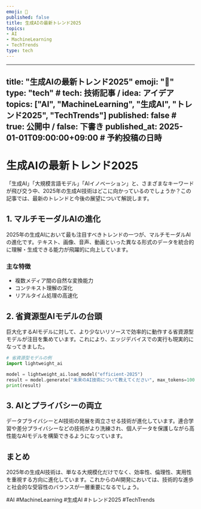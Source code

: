 ```yaml
---
emoji: 🤖
published: false
title: 生成AIの最新トレンド2025
topics:
- AI
- MachineLearning
- TechTrends
type: tech
---
```


---
title: "生成AIの最新トレンド2025"
emoji: "🤖"
type: "tech" # tech: 技術記事 / idea: アイデア
topics: ["AI", "MachineLearning", "生成AI", "トレンド2025", "TechTrends"]
published: false # true: 公開中 / false: 下書き
published_at: 2025-01-01T09:00:00+09:00 # 予約投稿の日時
---

# 生成AIの最新トレンド2025

「生成AI」「大規模言語モデル」「AIイノベーション」と、さまざまなキーワードが飛び交う中、2025年の生成AI技術はどこに向かっているのでしょうか？この記事では、最新のトレンドと今後の展望について解説します。

## 1. マルチモーダルAIの進化

2025年の生成AIにおいて最も注目すべきトレンドの一つが、マルチモーダルAIの進化です。テキスト、画像、音声、動画といった異なる形式のデータを統合的に理解・生成できる能力が飛躍的に向上しています。

### 主な特徴

- 複数メディア間の自然な変換能力
- コンテキスト理解の深化
- リアルタイム処理の高速化

## 2. 省資源型AIモデルの台頭

巨大化するAIモデルに対して、より少ないリソースで効率的に動作する省資源型モデルが注目を集めています。これにより、エッジデバイスでの実行も現実的になってきました。

```python
# 省資源型モデルの例
import lightweight_ai

model = lightweight_ai.load_model("efficient-2025")
result = model.generate("未来のAI技術について教えてください", max_tokens=100)
print(result)
```

## 3. AIとプライバシーの両立

データプライバシーとAI技術の発展を両立させる技術が進化しています。連合学習や差分プライバシーなどの技術がより洗練され、個人データを保護しながら高性能なAIモデルを構築できるようになっています。

## まとめ

2025年の生成AI技術は、単なる大規模化だけでなく、効率性、倫理性、実用性を重視する方向に進化しています。これからのAI開発においては、技術的な進歩と社会的な受容性のバランスが一層重要になるでしょう。

#AI #MachineLearning #生成AI #トレンド2025 #TechTrends
